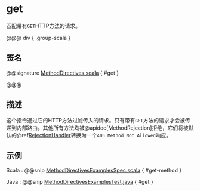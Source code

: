 # get

匹配带有`GET`HTTP方法的请求。

@@@ div { .group-scala }

## 签名

@@signature [MethodDirectives.scala]($akka-http$/akka-http/src/main/scala/akka/http/scaladsl/server/directives/MethodDirectives.scala) { #get }

@@@

## 描述

这个指令通过它的HTTP方法过滤传入的请求。只有带有`GET`方法的请求才会被传递到内部路由。其他所有方法均被@apidoc[MethodRejection]拒绝，它们将被默认的@ref[RejectionHandler](../../rejections.md#the-rejectionhandler)转换为一个`405 Method Not Allowed`响应。

## 示例

Scala
:  @@snip [MethodDirectivesExamplesSpec.scala]($test$/scala/docs/http/scaladsl/server/directives/MethodDirectivesExamplesSpec.scala) { #get-method }

Java
:  @@snip [MethodDirectivesExamplesTest.java]($test$/java/docs/http/javadsl/server/directives/MethodDirectivesExamplesTest.java) { #get }
